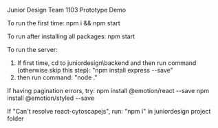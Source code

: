 Junior Design Team 1103 
Prototype Demo

To run the first time: 
npm i && npm start

To run after installing all packages: 
npm start

To run the server:
1. If first time, cd to juniordesign\backend and then run command (otherwise skip this step):
"npm install express --save"
2. then run command:
"node ."

If having pagination errors, try:
npm install @emotion/react --save
npm install @emotion/styled --save

If "Can't resolve react-cytoscapejs", run: 
"npm i" in juniordesign project folder